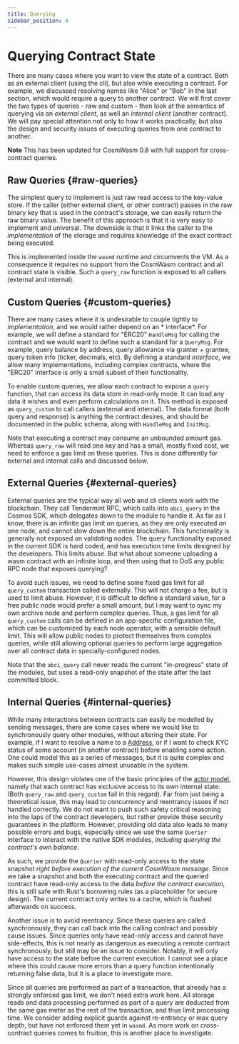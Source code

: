 ```yaml
---
title: Querying
sidebar_position: 4
---
```


# Querying Contract State

There are many cases where you want to view the state of a contract. Both as an external client (using the cli), but
also while executing a contract. For example, we discussed resolving names like "Alice" or "Bob" in the last section,
which would require a query to another contract. We will first cover the two types of queries - raw and custom - then
look at the semantics of querying via an *external client*, as well an *internal client* (another contract). We will pay
special attention not only to how it works practically, but also the design and security issues of executing queries
from one contract to another.

**Note** This has been updated for CosmWasm 0.8 with full support for cross-contract queries.

## Raw Queries {#raw-queries}

The simplest query to implement is just raw read access to the key-value store. If the caller (either external client,
or other contract) passes in the raw binary key that is used in the contract's storage, we can easily return the raw
binary value. The benefit of this approach is that it is very easy to implement and universal. The downside is that it
links the caller to the *implementation* of the storage and requires knowledge of the exact contract being executed.

This is implemented inside the `wasmd` runtime and circumvents the VM. As a consequence it requires no support from the
CosmWasm contract and all contract state is visible. Such a `query_raw` function is exposed to all callers (external and
internal).

## Custom Queries {#custom-queries}

There are many cases where it is undesirable to couple tightly to *implementation*, and we would rather depend on an *
interface*. For example, we will define a standard for "ERC20" `HandleMsg` for calling the contract and we would want to
define such a standard for a `QueryMsg`. For example, query balance by address, query allowance via granter + grantee,
query token info (ticker, decimals, etc). By defining a standard *interface*, we allow many implementations, including
complex contracts, where the "ERC20" interface is only a small subset of their functionality.

To enable custom queries, we allow each contract to expose a `query` function, that can access its data store in
read-only mode. It can load any data it wishes and even perform calculations on it. This method is exposed
as `query_custom` to call callers (external and internal). The data format (both query and response) is anything the
contract desires, and should be documented in the public schema, along with `HandleMsg` and `InitMsg`.

Note that executing a contract may consume an unbounded amount gas. Whereas `query_raw` will read one key and has a
small, mostly fixed cost, we need to enforce a gas limit on these queries. This is done differently for external and
internal calls and discussed below.

## External Queries {#external-queries}

External queries are the typical way all web and cli clients work with the blockchain. They call Tendermint RPC, which
calls into `abci_query` in the Cosmos SDK, which delegates down to the module to handle it. As far as I know, there is
an infinite gas limit on queries, as they are only executed on one node, and cannot slow down the entire blockchain.
This functionality is generally not exposed on validating nodes. The query functionality exposed in the current SDK is
hard coded, and has execution time limits designed by the developers. This limits abuse. But what about someone
uploading a wasm contract with an infinite loop, and then using that to DoS any public RPC node that exposes querying?

To avoid such issues, we need to define some fixed gas limit for all `query_custom` transaction called externally. This
will not charge a fee, but is used to limit abuse. However, it is difficult to define a standard value, for a free
public node would prefer a small amount, but I may want to sync my own archive node and perform complex queries. Thus, a
gas limit for all `query_custom` calls can be defined in an app-specific configuration file, which can be customized by
each node operator, with a sensible default limit. This will allow public nodes to protect themselves from complex
queries, while still allowing optional queries to perform large aggregation over all contract data in
specially-configured nodes.

Note that the `abci_query` call never reads the current "in-progress" state of the modules, but uses a read-only
snapshot of the state after the last committed block.

## Internal Queries {#internal-queries}

While many interactions between contracts can easily be modelled by sending messages, there are some cases where we
would like to synchronously query other modules, without altering their state. For example, if I want to resolve a name
to a [Address](03-addresses.md), or if I want to check KYC status of some account (in another contract) before enabling
some action. One could model this as a series of messages, but it is quite complex and makes such simple use-cases
almost unusable in the system.

However, this design violates one of the basic principles of the [actor model](02-actor.md), namely that each contract has
exclusive access to its own internal state. (Both `query_raw` and `query_custom` fail in this regard). Far from just
being a theoretical issue, this may lead to concurrency and reentrancy issues if not handled correctly. We do not want
to push such safety critical reasoning into the laps of the contract developers, but rather provide these security
guarantees in the platform. However, providing old data also leads to many possible errors and bugs, especially since we
use the same `Querier` interface to interact with the native SDK modules, *including querying the contract's own
balance*.

As such, we provide the `Querier` with read-only access to the state snapshot *right before execution of the current
CosmWasm message*. Since we take a snapshot and both the executing contract and the queried contract have read-only
access to the data *before the contract execution*, this is still safe with Rust's borrowing rules (as a placeholder for
secure design). The current contract only writes to a cache, which is flushed afterwards on success.

Another issue is to avoid reentrancy. Since these queries are called synchronously, they can call back into the calling
contract and possibly cause issues. Since queries only have read-only access and cannot have side-effects, this is not
nearly as dangerous as executing a remote contract synchronously, but still may be an issue to consider. Notably, it
will only have access to the state before the current execution. I cannot see a place where this could cause more errors
than a query function intentionally returning false data, but it is a place to investigate more.

Since all queries are performed as part of a transaction, that already has a strongly enforced gas limit, we don't need
extra work here. All storage reads and data processing performed as part of a query are deducted from the same gas meter
as the rest of the transaction, and thus limit processing time. We consider adding explicit guards against re-entrancy
or max query depth, but have not enforced them yet in `wasmd`. As more work on cross-contract queries comes to fruition,
this is another place to investigate.
